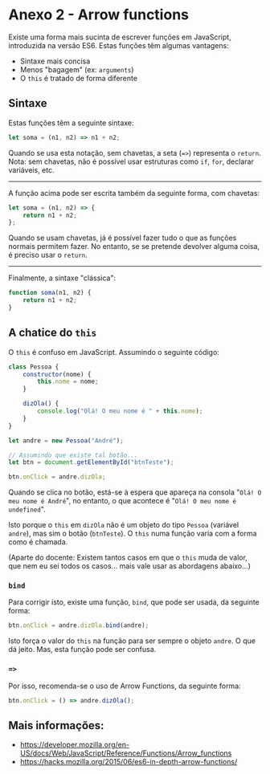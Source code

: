 # Anexo 2 - Arrow functions

Existe uma forma mais sucinta de escrever funções em JavaScript, introduzida na versão ES6. Estas funções têm algumas vantagens:

-   Sintaxe mais concisa
-   Menos "bagagem" (ex: `arguments`)
-   O `this` é tratado de forma diferente

## Sintaxe

Estas funções têm a seguinte sintaxe:

```javascript
let soma = (n1, n2) => n1 + n2;
```

Quando se usa esta notação, sem chavetas, a seta (`=>`) representa o `return`. Nota: sem chavetas, não é possível usar estruturas como `if`, `for`, declarar variáveis, etc.

---

A função acima pode ser escrita também da seguinte forma, com chavetas:

```javascript
let soma = (n1, n2) => {
    return n1 + n2;
};
```

Quando se usam chavetas, já é possível fazer tudo o que as funções normais permitem fazer. No entanto, se se pretende devolver alguma coisa, é preciso usar o `return`.

---

Finalmente, a sintaxe "clássica":

```javascript
function soma(n1, n2) {
    return n1 + n2;
}
```

## A chatice do `this`

O `this` é confuso em JavaScript. Assumindo o seguinte código:

```javascript
class Pessoa {
    constructor(nome) {
        this.nome = nome;
    }

    dizOla() {
        console.log("Olá! O meu nome é " + this.nome);
    }
}

let andre = new Pessoa("André");

// Assumindo que existe tal botão...
let btn = document.getElementById("btnTeste");

btn.onClick = andre.dizOla;
```

Quando se clica no botão, está-se à espera que apareça na consola "`Olá! O meu nome é André`", no entanto, o que acontece é "`Olá! O meu nome é undefined`".

Isto porque o `this` em `dizOla` não é um objeto do tipo `Pessoa` (variável `andre`), mas sim o botão (`btnTeste`). O `this` numa função varia com a forma como é chamada.

(Aparte do docente: Existem tantos casos em que o `this` muda de valor, que nem eu sei todos os casos... mais vale usar as abordagens abaixo...)

### `bind`

Para corrigir isto, existe uma função, `bind`, que pode ser usada, da seguinte forma:

```javascript
btn.onClick = andre.dizOla.bind(andre);
```

Isto força o valor do `this` na função para ser sempre o objeto `andre`. O que dá jeito. Mas, esta função pode ser confusa.

### `=>`

Por isso, recomenda-se o uso de Arrow Functions, da seguinte forma:

```javascript
btn.onClick = () => andre.dizOla();
```

## Mais informações:

-   https://developer.mozilla.org/en-US/docs/Web/JavaScript/Reference/Functions/Arrow_functions
-   https://hacks.mozilla.org/2015/06/es6-in-depth-arrow-functions/
